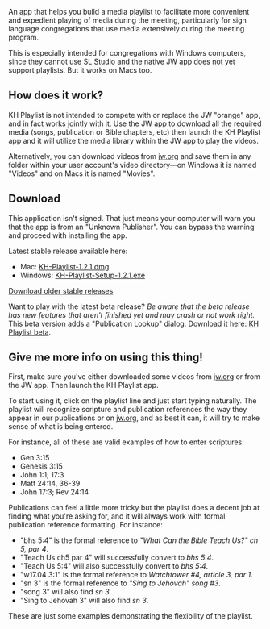 An app that helps you build a media playlist to facilitate more convenient and expedient playing of media during the meeting, particularly for sign language congregations that use media extensively during the meeting program.

This is especially intended for congregations with Windows computers, since they cannot use SL Studio and the native JW app does not yet support playlists. But it works on Macs too.

## How does it work? ##

KH Playlist is not intended to compete with or replace the JW "orange" app, and in fact works jointly with it. Use the JW app to download all the required media (songs, publication or Bible chapters, etc) then launch the KH Playlist app and it will utilize the media library within the JW app to play the videos.

Alternatively, you can download videos from [jw.org](https://www.jw.org/ase/publications) and save them in any folder within your user account's video directory—on Windows it is named "Videos" and on Macs it is named "Movies".

## Download ##

This application isn't signed. That just means your computer will warn you that 
the app is from an "Unknown Publisher". You can bypass the warning and proceed
with installing the app.

Latest stable release available here: 

  * Mac: [KH-Playlist-1.2.1.dmg](https://github.com/joshuacurtiss/khplaylist/releases/download/1.2.1/KH-Playlist-1.2.1.dmg)
  * Windows: [KH-Playlist-Setup-1.2.1.exe](https://github.com/joshuacurtiss/khplaylist/releases/download/1.2.1/KH-Playlist-Setup-1.2.1.exe)

[Download older stable releases](https://github.com/joshuacurtiss/khplaylist/releases)

Want to play with the latest beta release? *Be aware that the beta release has new features that aren't finished yet and may crash or not work right.* This beta version adds a "Publication Lookup" dialog. Download it here: [KH Playlist beta](https://1drv.ms/f/s!AgYIn5lxpQaN4CLXLA91ZQAc3ZlC). 


## Give me more info on using this thing! ##

First, make sure you've either downloaded some videos from [jw.org](https://www.jw.org/ase/publications) or from the JW app. Then launch the KH Playlist app.

To start using it, click on the playlist line and just start typing naturally. The playlist will recognize scripture and publication references the way they appear in our publications or on [jw.org](https://jw.org), and as best it can, it will try to make sense of what is being entered.

For instance, all of these are valid examples of how to enter scriptures:

* Gen 3:15
* Genesis 3:15
* John 1:1; 17:3
* Matt 24:14, 36-39
* John 17:3; Rev 24:14

Publications can feel a little more tricky but the playlist does a decent job at finding what you're asking for, and it will always work with formal publication reference formatting. For instance: 

* "bhs 5:4" is the formal reference to *"What Can the Bible Teach Us?" ch 5, par 4*.  
* "Teach Us ch5 par 4" will successfully convert to *bhs 5:4*.  
* "Teach Us 5:4" will also successfully convert to *bhs 5:4*. 
* "w17.04 3:1" is the formal reference to *Watchtower #4, article 3, par 1*. 
* "sn 3" is the formal reference to *"Sing to Jehovah" song #3*.  
* "song 3" will also find *sn 3*.  
* "Sing to Jehovah 3" will also find *sn 3*. 

These are just some examples demonstrating the flexibility of the playlist.
